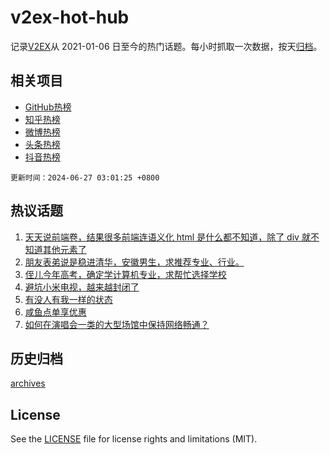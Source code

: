 # v2ex-hot-hub

 记录[V2EX](https://www.v2ex.com/)从 2021-01-06 日至今的热门话题。每小时抓取一次数据，按天[归档](archives)。
 
 ## 相关项目

- [GitHub热榜](https://github.com/it985/github-hot-hub)
- [知乎热榜](https://github.com/it985/zhihu-hot-hub)
- [微博热榜](https://github.com/it985/weibo-hot-hub)
- [头条热榜](https://github.com/it985/toutiao-hot-hub)
- [抖音热榜](https://github.com/it985/douyin-hot-hub)


 `更新时间：2024-06-27 03:01:25 +0800`

## 热议话题

1. [天天说前端卷，结果很多前端连语义化 html 是什么都不知道，除了 div 就不知道其他元素了](https://www.v2ex.com/t/1052679)
1. [朋友表弟说是稳进清华，安徽男生，求推荐专业、行业。](https://www.v2ex.com/t/1052630)
1. [侄儿今年高考，确定学计算机专业，求帮忙选择学校](https://www.v2ex.com/t/1052736)
1. [避坑小米电视，越来越封闭了](https://www.v2ex.com/t/1052676)
1. [有没人有我一样的状态](https://www.v2ex.com/t/1052685)
1. [咸鱼点单享优惠](https://www.v2ex.com/t/1052639)
1. [如何在演唱会一类的大型场馆中保持网络畅通？](https://www.v2ex.com/t/1052699)

## 历史归档

[archives](archives)

## License

See the [LICENSE](LICENSE) file for license rights and limitations (MIT).
